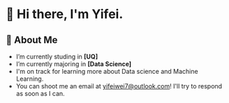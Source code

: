 # 👋 Hi there, I'm Yifei.

## 🚀 About Me
- I’m currently studing in **[UQ]**
- I’m currently majoring in **[Data Science]**
- I'm on track for learning more about Data science and Machine Learning.
- You can shoot me an email at yifeiwei7@outlook.com! I'll try to respond as soon as I can.
